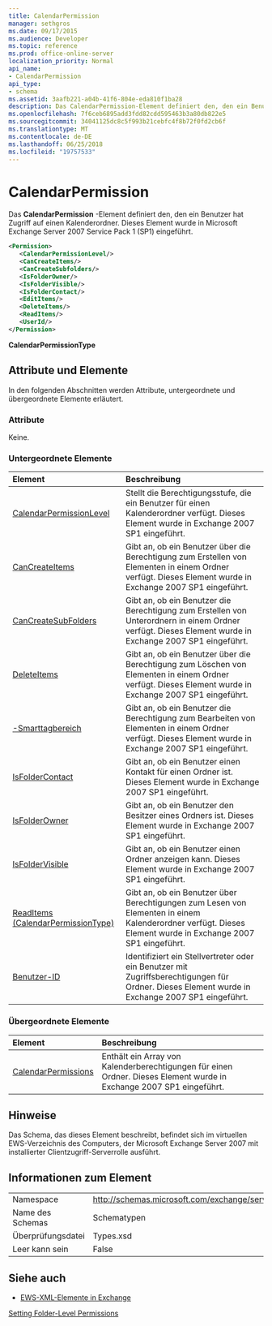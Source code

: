 ```yaml
---
title: CalendarPermission
manager: sethgros
ms.date: 09/17/2015
ms.audience: Developer
ms.topic: reference
ms.prod: office-online-server
localization_priority: Normal
api_name:
- CalendarPermission
api_type:
- schema
ms.assetid: 3aafb221-a04b-41f6-804e-eda810f1ba28
description: Das CalendarPermission-Element definiert den, den ein Benutzer hat Zugriff auf einen Kalenderordner. Dieses Element wurde in Microsoft Exchange Server 2007 Service Pack 1 (SP1) eingeführt.
ms.openlocfilehash: 7f6ceb6895add3fdd82cdd595463b3a80db822e5
ms.sourcegitcommit: 34041125dc8c5f993b21cebfc4f8b72f0fd2cb6f
ms.translationtype: MT
ms.contentlocale: de-DE
ms.lasthandoff: 06/25/2018
ms.locfileid: "19757533"
---
```

# <a name="calendarpermission"></a>CalendarPermission

Das **CalendarPermission** -Element definiert den, den ein Benutzer hat Zugriff auf einen Kalenderordner. Dieses Element wurde in Microsoft Exchange Server 2007 Service Pack 1 (SP1) eingeführt. 
  
```xml
<Permission>
   <CalendarPermissionLevel/>
   <CanCreateItems/>
   <CanCreateSubfolders/>
   <IsFolderOwner/>
   <IsFolderVisible/>
   <IsFolderContact/>
   <EditItems/>
   <DeleteItems/>
   <ReadItems/>
   <UserId/>
</Permission>
```

 **CalendarPermissionType**
## <a name="attributes-and-elements"></a>Attribute und Elemente

In den folgenden Abschnitten werden Attribute, untergeordnete und übergeordnete Elemente erläutert.
  
### <a name="attributes"></a>Attribute

Keine.
  
### <a name="child-elements"></a>Untergeordnete Elemente

|**Element**|**Beschreibung**|
|:-----|:-----|
|[CalendarPermissionLevel](calendarpermissionlevel.md) <br/> |Stellt die Berechtigungsstufe, die ein Benutzer für einen Kalenderordner verfügt. Dieses Element wurde in Exchange 2007 SP1 eingeführt.  <br/> |
|[CanCreateItems](cancreateitems.md) <br/> |Gibt an, ob ein Benutzer über die Berechtigung zum Erstellen von Elementen in einem Ordner verfügt. Dieses Element wurde in Exchange 2007 SP1 eingeführt.  <br/> |
|[CanCreateSubFolders](cancreatesubfolders.md) <br/> |Gibt an, ob ein Benutzer die Berechtigung zum Erstellen von Unterordnern in einem Ordner verfügt. Dieses Element wurde in Exchange 2007 SP1 eingeführt.  <br/> |
|[DeleteItems](deleteitems.md) <br/> |Gibt an, ob ein Benutzer über die Berechtigung zum Löschen von Elementen in einem Ordner verfügt. Dieses Element wurde in Exchange 2007 SP1 eingeführt.  <br/> |
|[-Smarttagbereich](edititems.md) <br/> |Gibt an, ob ein Benutzer die Berechtigung zum Bearbeiten von Elementen in einem Ordner verfügt. Dieses Element wurde in Exchange 2007 SP1 eingeführt.  <br/> |
|[IsFolderContact](isfoldercontact.md) <br/> |Gibt an, ob ein Benutzer einen Kontakt für einen Ordner ist. Dieses Element wurde in Exchange 2007 SP1 eingeführt.  <br/> |
|[IsFolderOwner](isfolderowner.md) <br/> |Gibt an, ob ein Benutzer den Besitzer eines Ordners ist. Dieses Element wurde in Exchange 2007 SP1 eingeführt.  <br/> |
|[IsFolderVisible](isfoldervisible.md) <br/> |Gibt an, ob ein Benutzer einen Ordner anzeigen kann. Dieses Element wurde in Exchange 2007 SP1 eingeführt.  <br/> |
|[ReadItems (CalendarPermissionType)](readitems-calendarpermissiontype.md) <br/> |Gibt an, ob ein Benutzer über Berechtigungen zum Lesen von Elementen in einem Kalenderordner verfügt. Dieses Element wurde in Exchange 2007 SP1 eingeführt.  <br/> |
|[Benutzer-ID](userid.md) <br/> |Identifiziert ein Stellvertreter oder ein Benutzer mit Zugriffsberechtigungen für Ordner. Dieses Element wurde in Exchange 2007 SP1 eingeführt.  <br/> |
   
### <a name="parent-elements"></a>Übergeordnete Elemente

|**Element**|**Beschreibung**|
|:-----|:-----|
|[CalendarPermissions](calendarpermissions.md) <br/> |Enthält ein Array von Kalenderberechtigungen für einen Ordner. Dieses Element wurde in Exchange 2007 SP1 eingeführt.  <br/> |
   
## <a name="remarks"></a>Hinweise

Das Schema, das dieses Element beschreibt, befindet sich im virtuellen EWS-Verzeichnis des Computers, der Microsoft Exchange Server 2007 mit installierter Clientzugriff-Serverrolle ausführt.
  
## <a name="element-information"></a>Informationen zum Element

|||
|:-----|:-----|
|Namespace  <br/> |http://schemas.microsoft.com/exchange/services/2006/types  <br/> |
|Name des Schemas  <br/> |Schematypen  <br/> |
|Überprüfungsdatei  <br/> |Types.xsd  <br/> |
|Leer kann sein  <br/> |False  <br/> |
   
## <a name="see-also"></a>Siehe auch



- [EWS-XML-Elemente in Exchange](ews-xml-elements-in-exchange.md)


[Setting Folder-Level Permissions](http://msdn.microsoft.com/library/c7530e86-5112-401c-b10a-9c054ae59f07%28Office.15%29.aspx)


